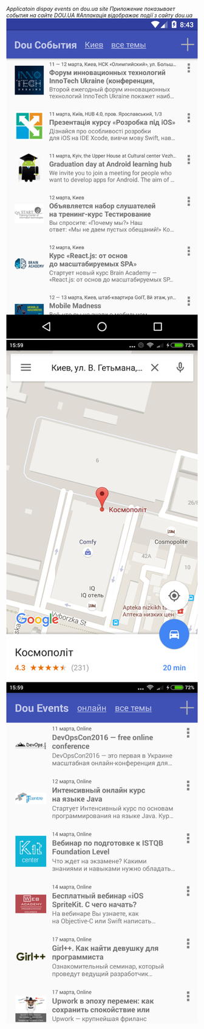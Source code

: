 *Applicatoin dispay events on dou.ua site*
*Приложение показывает события на сайте DOU.UA*
*#Аплакація відображає події з сайту dou.ua*
![](market/device-2016-03-11-154419.png)
![](market/device-2016-03-11-155912.png)
![](market/device-2016-03-11-155951.png)

